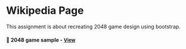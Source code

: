 
# Wikipedia Page

This assignment is about recreating  2048 game design using bootstrap.

<h4>🔹 2048 game sample - <a href="https://simonakom.github.io/2048-game/game-2048.html" style="font-size:small;">View</a><h4>
